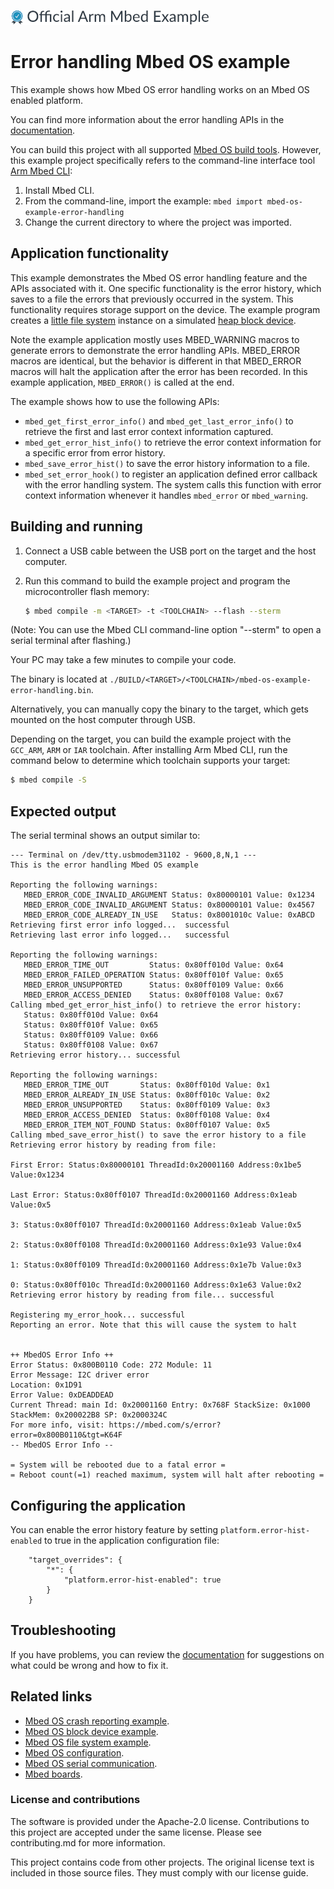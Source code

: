 ![](./resources/official_armmbed_example_badge.png)
# Error handling Mbed OS example

This example shows how Mbed OS error handling works on an Mbed OS enabled platform.

You can find more information about the error handling APIs in the [documentation](https://os.mbed.com/docs/mbed-os/latest/apis/error-handling.html).

You can build this project with all supported [Mbed OS build tools](https://os.mbed.com/docs/mbed-os/latest/tools/index.html). However, this example project specifically refers to the command-line interface tool [Arm Mbed CLI](https://github.com/ARMmbed/mbed-cli#installing-mbed-cli):

1. Install Mbed CLI.
1. From the command-line, import the example: `mbed import mbed-os-example-error-handling`
1. Change the current directory to where the project was imported.

## Application functionality

This example demonstrates the Mbed OS error handling feature and the APIs associated with it. One specific functionality is the error history, which saves to a file the errors that previously occurred in the system. This functionality requires storage support on the device. The example program creates a [little file system](https://os.mbed.com/docs/mbed-os/latest/apis/littlefilesystem.html) instance on a simulated [heap block device](https://os.mbed.com/docs/mbed-os/latest/apis/heapblockdevice.html).

Note the example application mostly uses MBED_WARNING macros to generate errors to demonstrate the error handling APIs. MBED_ERROR macros are identical, but the behavior is different in that MBED_ERROR macros will halt the application after the error has been recorded. In this example application, `MBED_ERROR()` is called at the end.

The example shows how to use the following APIs:

- `mbed_get_first_error_info()` and `mbed_get_last_error_info()` to retrieve the first and last error context information captured.
- `mbed_get_error_hist_info()` to retrieve the error context information for a specific error from error history.
- `mbed_save_error_hist()` to save the error history information to a file.
- `mbed_set_error_hook()` to register an application defined error callback with the error handling system. The system calls this function with error context information whenever it handles `mbed_error` or `mbed_warning`.

## Building and running

1. Connect a USB cable between the USB port on the target and the host computer.
1. Run this command to build the example project and program the microcontroller flash memory:

    ```bash
    $ mbed compile -m <TARGET> -t <TOOLCHAIN> --flash --sterm
    ```

(Note: You can use the Mbed CLI command-line option "--sterm" to open a serial terminal after flashing.)

Your PC may take a few minutes to compile your code.

The binary is located at `./BUILD/<TARGET>/<TOOLCHAIN>/mbed-os-example-error-handling.bin`.

Alternatively, you can manually copy the binary to the target, which gets mounted on the host computer through USB.

Depending on the target, you can build the example project with the `GCC_ARM`, `ARM` or `IAR` toolchain. After installing Arm Mbed CLI, run the command below to determine which toolchain supports your target:

```bash
$ mbed compile -S
```

## Expected output

The serial terminal shows an output similar to:

```
--- Terminal on /dev/tty.usbmodem31102 - 9600,8,N,1 ---
This is the error handling Mbed OS example

Reporting the following warnings:
   MBED_ERROR_CODE_INVALID_ARGUMENT Status: 0x80000101 Value: 0x1234
   MBED_ERROR_CODE_INVALID_ARGUMENT Status: 0x80000101 Value: 0x4567
   MBED_ERROR_CODE_ALREADY_IN_USE   Status: 0x8001010c Value: 0xABCD
Retrieving first error info logged...  successful
Retrieving last error info logged...   successful

Reporting the following warnings:
   MBED_ERROR_TIME_OUT         Status: 0x80ff010d Value: 0x64
   MBED_ERROR_FAILED_OPERATION Status: 0x80ff010f Value: 0x65
   MBED_ERROR_UNSUPPORTED      Status: 0x80ff0109 Value: 0x66
   MBED_ERROR_ACCESS_DENIED    Status: 0x80ff0108 Value: 0x67
Calling mbed_get_error_hist_info() to retrieve the error history:
   Status: 0x80ff010d Value: 0x64
   Status: 0x80ff010f Value: 0x65
   Status: 0x80ff0109 Value: 0x66
   Status: 0x80ff0108 Value: 0x67
Retrieving error history... successful

Reporting the following warnings:
   MBED_ERROR_TIME_OUT       Status: 0x80ff010d Value: 0x1
   MBED_ERROR_ALREADY_IN_USE Status: 0x80ff010c Value: 0x2
   MBED_ERROR_UNSUPPORTED    Status: 0x80ff0109 Value: 0x3
   MBED_ERROR_ACCESS_DENIED  Status: 0x80ff0108 Value: 0x4
   MBED_ERROR_ITEM_NOT_FOUND Status: 0x80ff0107 Value: 0x5
Calling mbed_save_error_hist() to save the error history to a file
Retrieving error history by reading from file:

First Error: Status:0x80000101 ThreadId:0x20001160 Address:0x1be5 Value:0x1234

Last Error: Status:0x80ff0107 ThreadId:0x20001160 Address:0x1eab Value:0x5

3: Status:0x80ff0107 ThreadId:0x20001160 Address:0x1eab Value:0x5

2: Status:0x80ff0108 ThreadId:0x20001160 Address:0x1e93 Value:0x4

1: Status:0x80ff0109 ThreadId:0x20001160 Address:0x1e7b Value:0x3

0: Status:0x80ff010c ThreadId:0x20001160 Address:0x1e63 Value:0x2
Retrieving error history by reading from file... successful

Registering my_error_hook... successful
Reporting an error. Note that this will cause the system to halt


++ MbedOS Error Info ++
Error Status: 0x800B0110 Code: 272 Module: 11
Error Message: I2C driver error
Location: 0x1D91
Error Value: 0xDEADDEAD
Current Thread: main Id: 0x20001160 Entry: 0x768F StackSize: 0x1000 StackMem: 0x200022B8 SP: 0x2000324C
For more info, visit: https://mbed.com/s/error?error=0x800B0110&tgt=K64F
-- MbedOS Error Info --

= System will be rebooted due to a fatal error =
= Reboot count(=1) reached maximum, system will halt after rebooting =
```

## Configuring the application

You can enable the error history feature by setting `platform.error-hist-enabled` to true in the application configuration file:

```
    "target_overrides": {
        "*": {            
            "platform.error-hist-enabled": true            
        }
    }
```

## Troubleshooting 

If you have problems, you can review the [documentation](https://os.mbed.com/docs/latest/tutorials/debugging.html) for suggestions on what could be wrong and how to fix it. 

## Related links

- [Mbed OS crash reporting example](https://github.com/ARMmbed/mbed-os-example-crash-reporting).
- [Mbed OS block device example](https://github.com/ARMmbed/mbed-os-example-blockdevice).
- [Mbed OS file system example](https://github.com/ARMmbed/mbed-os-example-filesystem).
- [Mbed OS configuration](https://os.mbed.com/docs/latest/reference/configuration.html).
- [Mbed OS serial communication](https://os.mbed.com/docs/latest/tutorials/serial-communication.html).
- [Mbed boards](https://os.mbed.com/platforms/).

### License and contributions

The software is provided under the Apache-2.0 license. Contributions to this project are accepted under the same license. Please see contributing.md for more information.

This project contains code from other projects. The original license text is included in those source files. They must comply with our license guide.

